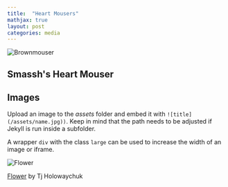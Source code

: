 ```yaml
---
title:  "Heart Mousers"
mathjax: true
layout: post
categories: media
---
```


![Brownmouser](https://img00.deviantart.net/7bc2/i/2011/349/1/b/little_brown_mouse_pup_by_bryce_schroeder-d4j7wou.png)
## Smassh's Heart Mouser

## Images

Upload an image to the *assets* folder and embed it with `![title](/assets/name.jpg))`. Keep in mind that the path needs to be adjusted if Jekyll is run inside a subfolder.

A wrapper `div` with the class `large` can be used to increase the width of an image or iframe.

![Flower](https://user-images.githubusercontent.com/4943215/55412447-bcdb6c80-5567-11e9-8d12-b1e35fd5e50c.jpg)

[Flower](https://unsplash.com/photos/iGrsa9rL11o) by Tj Holowaychuk


